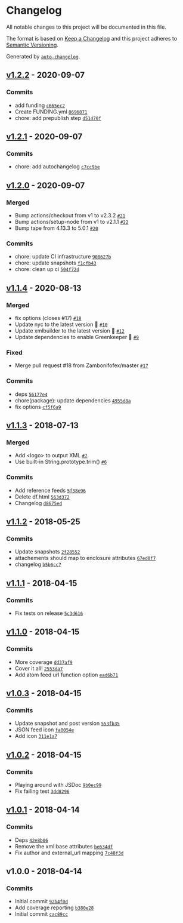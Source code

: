 # Changelog

All notable changes to this project will be documented in this file.

The format is based on [Keep a Changelog](https://keepachangelog.com/en/1.0.0/)
and this project adheres to [Semantic Versioning](https://semver.org/spec/v2.0.0.html).

Generated by [`auto-changelog`](https://github.com/CookPete/auto-changelog).

## [v1.2.2](https://github.com/bcomnes/jsonfeed-to-atom/compare/v1.2.1...v1.2.2) - 2020-09-07

### Commits

- add funding [`c665ec2`](https://github.com/bcomnes/jsonfeed-to-atom/commit/c665ec205b6f93f2697596e1c5cb438f42213ab8)
- Create FUNDING.yml [`8696871`](https://github.com/bcomnes/jsonfeed-to-atom/commit/8696871b052ebf7d6b6906432f700d1a179ff759)
- chore: add prepublish step [`d51470f`](https://github.com/bcomnes/jsonfeed-to-atom/commit/d51470f1f5ad63c0fe5a46c9fbeddb1023535ede)

## [v1.2.1](https://github.com/bcomnes/jsonfeed-to-atom/compare/v1.2.0...v1.2.1) - 2020-09-07

### Commits

- chore: add autochangelog [`c7cc9be`](https://github.com/bcomnes/jsonfeed-to-atom/commit/c7cc9be743f850f8832adcd693e5caf153b9e08b)

## [v1.2.0](https://github.com/bcomnes/jsonfeed-to-atom/compare/v1.1.4...v1.2.0) - 2020-09-07

### Merged

- Bump actions/checkout from v1 to v2.3.2 [`#21`](https://github.com/bcomnes/jsonfeed-to-atom/pull/21)
- Bump actions/setup-node from v1 to v2.1.1 [`#22`](https://github.com/bcomnes/jsonfeed-to-atom/pull/22)
- Bump tape from 4.13.3 to 5.0.1 [`#20`](https://github.com/bcomnes/jsonfeed-to-atom/pull/20)

### Commits

- chore: update CI infrastructure [`908627b`](https://github.com/bcomnes/jsonfeed-to-atom/commit/908627bce56cdc441c33bcc324f202170a9104de)
- chore: update snapshots [`f1cfb43`](https://github.com/bcomnes/jsonfeed-to-atom/commit/f1cfb437e3f91e9b7b39a3ac3bd198d644cdb812)
- chore: clean up ci [`504f72d`](https://github.com/bcomnes/jsonfeed-to-atom/commit/504f72d6adffd9e74565bff6697630aa724911b4)

## [v1.1.4](https://github.com/bcomnes/jsonfeed-to-atom/compare/v1.1.3...v1.1.4) - 2020-08-13

### Merged

- fix options (closes #17) [`#18`](https://github.com/bcomnes/jsonfeed-to-atom/pull/18)
- Update nyc to the latest version 🚀 [`#10`](https://github.com/bcomnes/jsonfeed-to-atom/pull/10)
- Update xmlbuilder to the latest version 🚀 [`#12`](https://github.com/bcomnes/jsonfeed-to-atom/pull/12)
- Update dependencies to enable Greenkeeper 🌴 [`#9`](https://github.com/bcomnes/jsonfeed-to-atom/pull/9)

### Fixed

- Merge pull request #18 from Zambonifofex/master [`#17`](https://github.com/bcomnes/jsonfeed-to-atom/issues/17)

### Commits

- deps [`56177e4`](https://github.com/bcomnes/jsonfeed-to-atom/commit/56177e4505838ac25b6c347296c00a20fdda02e1)
- chore(package): update dependencies [`4955d8a`](https://github.com/bcomnes/jsonfeed-to-atom/commit/4955d8aab04f3297e53072e94cb367af7c8162de)
- fix options [`cf5f6a9`](https://github.com/bcomnes/jsonfeed-to-atom/commit/cf5f6a9b2fd55454d98f8e7f930be39b10f1a00f)

## [v1.1.3](https://github.com/bcomnes/jsonfeed-to-atom/compare/v1.1.2...v1.1.3) - 2018-07-13

### Merged

- Add &lt;logo&gt; to output XML [`#7`](https://github.com/bcomnes/jsonfeed-to-atom/pull/7)
- Use built-in String.prototype.trim() [`#6`](https://github.com/bcomnes/jsonfeed-to-atom/pull/6)

### Commits

- Add reference feeds [`5f38e96`](https://github.com/bcomnes/jsonfeed-to-atom/commit/5f38e96b7752ba896554c8a8569f4fc3bf3b616b)
- Delete df.html [`563d372`](https://github.com/bcomnes/jsonfeed-to-atom/commit/563d372480f4375a45aa0d06e94cd76160abe699)
- Changelog [`d8675ed`](https://github.com/bcomnes/jsonfeed-to-atom/commit/d8675ed4e70c3b26c354f967de6b51dc6f0a5b87)

## [v1.1.2](https://github.com/bcomnes/jsonfeed-to-atom/compare/v1.1.1...v1.1.2) - 2018-05-25

### Commits

- Update snapshots [`2f28552`](https://github.com/bcomnes/jsonfeed-to-atom/commit/2f28552fe6c296366021e7c52450522ab539e254)
- attachements should map to enclosure attributes [`67ed0f7`](https://github.com/bcomnes/jsonfeed-to-atom/commit/67ed0f7134cae6d1b67cd3591fe80d7589962d52)
- changelog [`b5b6cc7`](https://github.com/bcomnes/jsonfeed-to-atom/commit/b5b6cc7120f3249680e9f435ef72098d182393f4)

## [v1.1.1](https://github.com/bcomnes/jsonfeed-to-atom/compare/v1.1.0...v1.1.1) - 2018-04-15

### Commits

- Fix tests on release [`5c3d616`](https://github.com/bcomnes/jsonfeed-to-atom/commit/5c3d6163f6c15050196dda5e3df1d2602e8cd209)

## [v1.1.0](https://github.com/bcomnes/jsonfeed-to-atom/compare/v1.0.3...v1.1.0) - 2018-04-15

### Commits

- More coverage [`dd37af9`](https://github.com/bcomnes/jsonfeed-to-atom/commit/dd37af9cab58220f32e7d3b53895ea06b03877d4)
- Cover it all! [`2553da7`](https://github.com/bcomnes/jsonfeed-to-atom/commit/2553da77e0c3c792cb6fe63f8e41994d69f799b2)
- Add atom feed url function option [`ead6b71`](https://github.com/bcomnes/jsonfeed-to-atom/commit/ead6b71f33c31986bb0d4fec46c709e8df55480e)

## [v1.0.3](https://github.com/bcomnes/jsonfeed-to-atom/compare/v1.0.2...v1.0.3) - 2018-04-15

### Commits

- Update snapshot and post version [`553fb35`](https://github.com/bcomnes/jsonfeed-to-atom/commit/553fb35f6013676d6d507b50ce19304c5610f967)
- JSON feed icon	 [`fa0054e`](https://github.com/bcomnes/jsonfeed-to-atom/commit/fa0054e7358fb4a9681e85353f8cc9d53f020fcd)
- Add icon [`311e1a7`](https://github.com/bcomnes/jsonfeed-to-atom/commit/311e1a755e09a4fca74b57b59660856f02c24c3d)

## [v1.0.2](https://github.com/bcomnes/jsonfeed-to-atom/compare/v1.0.1...v1.0.2) - 2018-04-15

### Commits

- Playing around with JSDoc [`9b0ec99`](https://github.com/bcomnes/jsonfeed-to-atom/commit/9b0ec99116a5545d53e3817ea9b3e72ba91fa7ae)
- Fix failing test [`3dd8296`](https://github.com/bcomnes/jsonfeed-to-atom/commit/3dd8296a99d79b011cb770f494da64f0bd159bfe)

## [v1.0.1](https://github.com/bcomnes/jsonfeed-to-atom/compare/v1.0.0...v1.0.1) - 2018-04-14

### Commits

- Deps [`42e8b06`](https://github.com/bcomnes/jsonfeed-to-atom/commit/42e8b06cd79e5a7d71f6c3be6a3806559b8b6a81)
- Remove the xml:base attributes  [`be634df`](https://github.com/bcomnes/jsonfeed-to-atom/commit/be634df4c88ad3610af0ee5fce6d591b2bf3274e)
- Fix author and external_url mapping [`7c48f3d`](https://github.com/bcomnes/jsonfeed-to-atom/commit/7c48f3d8bb5e3940efeea8f97e34d3014e44df58)

## v1.0.0 - 2018-04-14

### Commits

- Initial commit [`92b4f0d`](https://github.com/bcomnes/jsonfeed-to-atom/commit/92b4f0da033d64cd4fc3fd17662cf1dc95a53469)
- Add coverage reporting  [`b380e28`](https://github.com/bcomnes/jsonfeed-to-atom/commit/b380e28ed69d494a37e8080c53cea2742e39ab3c)
- Initial commit [`cac89cc`](https://github.com/bcomnes/jsonfeed-to-atom/commit/cac89ccf444b0c904daea21044f3324cef30275f)
